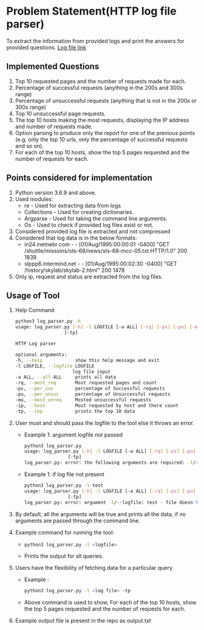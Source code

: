 # Problem Statement(HTTP log file parser)

To extract the information from provided logs and print the answers for provided questions. [Log file link](ftp://ita.ee.lbl.gov/traces/NASA_access_log_Aug95.gz)

## Implemented Questions

1. Top 10 requested pages and the number of requests made for each.
2. Percentage of successful requests (anything in the 200s and 300s range)
3. Percentage of unsuccessful requests (anything that is not in the 200s or 300s range)
4. Top 10 unsuccessful page requests.
5. The top 10 hosts making the most requests, displaying the IP address and number of requests made.
6. Option parsing to produce only the report for one of the previous points (e.g. only the top 10 urls, only the percentage of successful requests and so on).
7. For each of the top 10 hosts, show the top 5 pages requested and the number of requests for each.


## Points considered for implementation

1. Python version 3.6.9 and above.
2. Used modules:
   * re - Used for extracting data from logs
   * Collections - Used for creating dictionaries.
   * Argparse - Used for taking the command line arguments.
   * Os - Used to check if provided log files exist or not.
3. Considered provided log file is extracted and not compressed
4. Considered that log data is in the below formats:
    * in24.inetnebr.com - - [01/Aug/1995:00:00:01 -0400] "GET /shuttle/missions/sts-68/news/sts-68-mcc-05.txt HTTP/1.0" 200 1839
    * slppp6.intermind.net - - [01/Aug/1995:00:02:30 -0400] "GET /history/skylab/skylab-2.html" 200 1478
5. Only ip, request and status are extracted from the log files.


## Usage of Tool

1. Help Command
   ```bash
   python3 log_parser.py -h
   usage: log_parser.py [-h] -l LOGFILE [-a ALL] [-rq] [-ps] [-pu] [-mu] [-ip]
                     [-tp]

   HTTP Log parser

   optional arguments:
   -h, --help            show this help message and exit
   -l LOGFILE, --logfile LOGFILE
                        log file input
   -a ALL, --all ALL     prints all data
   -rq, --most_req       Most requested pages and count
   -ps, --per_suc        percentage of Successful requests
   -pu, --per_unsuc      percentage of Unsuccessful requests
   -mu, --most_unreq     Mosted unsuccessful requests
   -ip, --host           Most requested by host and there count
   -tp, --top            prints the top 10 data
   ```

2. User must and should pass the logfile to the tool else it throws an error.
   * Example 1: argument logfile not passed
     ```bash
     python3 log_parser.py
     usage: log_parser.py [-h] -l LOGFILE [-a ALL] [-rq] [-ps] [-pu] [-mu] [-ip]
                     [-tp]
     log_parser.py: error: the following arguments are required: -l/--logfile

     ```
   * Example 1: if log file not present 
     ```bash
     python3 log_parser.py -l test
     usage: log_parser.py [-h] -l LOGFILE [-a ALL] [-rq] [-ps] [-pu] [-mu] [-ip]
                     [-tp]
     log_parser.py: error: argument -l/--logfile: test - file doesn't exist
     ```

3. By default, all the arguments will be true and prints all the data, if no arguments are passed through the command line.

4. Example command for running the tool:
   * ```bash
     python3 log_parser.py -l <logfile>
     ```
   * Prints the output for all queries.
5. Users have the flexibility of fetching data for a particular query.
   * Example :
     ```bash
     python3 log_parser.py -l <log file> -tp 
     ```
   * Above command is used to show, For each of the top 10 hosts, show the top 5 pages requested and the number of requests for each. 
6. Example output file is present in the repo as output.txt
